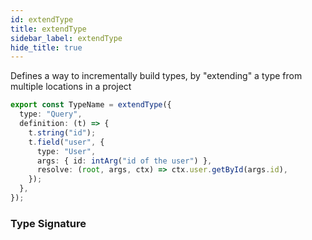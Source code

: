 ```yaml
---
id: extendType
title: extendType
sidebar_label: extendType
hide_title: true
---
```


Defines a way to incrementally build types, by "extending" a type
from multiple locations in a project

```ts
export const TypeName = extendType({
  type: "Query",
  definition: (t) => {
    t.string("id");
    t.field("user", {
      type: "User",
      args: { id: intArg("id of the user") },
      resolve: (root, args, ctx) => ctx.user.getById(args.id),
    });
  },
});
```

### Type Signature

```

```
